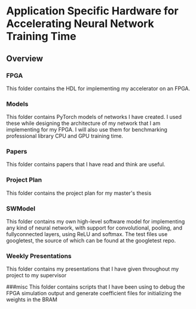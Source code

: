 # Application Specific Hardware for Accelerating Neural Network Training Time

## Overview
### FPGA    
This folder contains the HDL for implementing my accelerator on an FPGA.

### Models
This folder contains PyTorch models of networks I have created. I used these while designing the architecture of my network that I am implementing for my FPGA. I will also use them for benchmarking professional library CPU and GPU training time.

### Papers 
This folder contains papers that I have read and think are useful.

### Project Plan
This folder contains the project plan for my master's thesis

### SWModel
This folder contains my own high-level software model for implementing any kind of neural network, with support for convolutional, pooling, and fullyconnected layers, using ReLU and softmax. The test files use googletest, the source of which can be found at the googletest repo. 

### Weekly Presentations
This folder contains my presentations that I have given throughout my project to my supervisor

###misc
This folder contains scripts that I have been using to debug the FPGA simulation output and generate coefficient files for initializing the weights in the BRAM